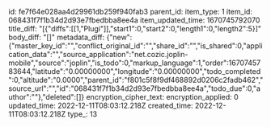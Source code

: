 id: fe7f64e028aa4d29961db259f940fab3
parent_id: 
item_type: 1
item_id: 068431f7f1b34d2d93e7fbedbba8ee4a
item_updated_time: 1670745792070
title_diff: "[{\"diffs\":[[1,\"Plugi\"]],\"start1\":0,\"start2\":0,\"length1\":0,\"length2\":5}]"
body_diff: "[]"
metadata_diff: {"new":{"master_key_id":"","conflict_original_id":"","share_id":"","is_shared":0,"application_data":"","source_application":"net.cozic.joplin-mobile","source":"joplin","is_todo":0,"markup_language":1,"order":1670745783644,"latitude":"0.00000000","longitude":"0.00000000","todo_completed":0,"altitude":"0.0000","parent_id":"f801c5f8f9df468892d0206c2fadb462","source_url":"","id":"068431f7f1b34d2d93e7fbedbba8ee4a","todo_due":0,"author":""},"deleted":[]}
encryption_cipher_text: 
encryption_applied: 0
updated_time: 2022-12-11T08:03:12.218Z
created_time: 2022-12-11T08:03:12.218Z
type_: 13